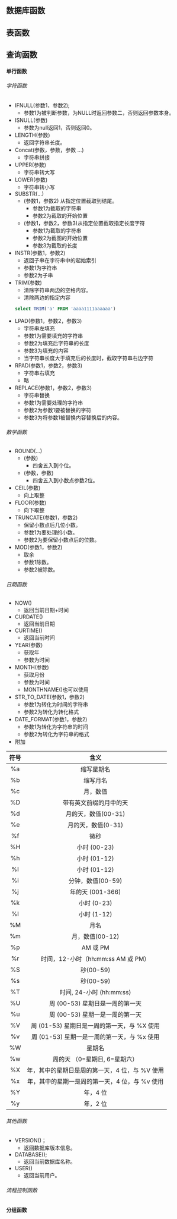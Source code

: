 ## 数据库函数
## 表函数
## 查询函数
#### 单行函数
###### 字符函数

- IFNULL(参数1，参数2);
    - 参数1为被判断参数，为NULL时返回参数二，否则返回参数本身。
- ISNULL(参数)
    - 参数为null返回1，否则返回0。
- LENGTH(参数)
    - 返回字符串长度。
- Concat(参数，参数，参数 ...) 
    - 字符串拼接
- UPPER(参数)
    - 字符串转大写
- LOWER(参数)
    - 字符串转小写
- SUBSTR(...)
    - (参数1，参数2) 从指定位置截取到结尾。
        - 参数1为截取的字符串
        - 参数2为截取的开始位置
    - (参数1，参数2，参数3)从指定位置截取指定长度字符
        - 参数1为截取的字符串
        - 参数2为截图的开始位置
        - 参数3为截取的长度
- INSTR(参数1，参数2)
    - 返回子串在字符串中的起始索引
    - 参数1为字符串
    - 参数2为子串
- TRIM(参数)
    - 清除字符串两边的空格内容。
    - 清除两边的指定内容
    ```sql
    select TRIM('a' FROM 'aaaa1111aaaaaa')
    ```    
- LPAD(参数1，参数2，参数3)
    - 字符串左填充
    - 参数1为需要填充的字符串
    - 参数2为填充后字符串的长度
    - 参数3为填充的内容
    - 当字符串长度大于填充后的长度时，截取字符串右边字符
- RPAD(参数1，参数2，参数3)
    - 字符串右填充
    - 略
- REPLACE(参数1，参数2，参数3)
    - 字符串替换
    - 参数1为需要处理的字符串
    - 参数2为参数1要被替换的字符
    - 参数3为将参数1被替换内容替换后的内容。
###### 数学函数
- ROUND(...)
    - (参数)
        - 四舍五入到个位。
    - (参数，参数)
        - 四舍五入到小数点参数2位。
- CEIL(参数)
    - 向上取整
- FLOOR(参数)
    - 向下取整
- TRUNCATE(参数1，参数2)
    - 保留小数点后几位小数。
    - 参数1为要处理的小数。
    - 参数2为要保留小数点后的位数。
- MOD(参数1，参数2)
    - 取余
    - 参数1除数。
    - 参数2被除数。
###### 日期函数
- NOW()
    - 返回当前日期+时间
- CURDATE()
    - 返回当前日期
- CURTIME()
    - 返回当前时间
- YEAR(参数)
    - 获取年
    - 参数为时间
- MONTH(参数)
    - 获取月份
    - 参数为时间
    - MONTHNAME()也可以使用
- STR_TO_DATE(参数1，参数2)
    - 参数1为转化为时间的字符串
    - 参数2为转化为转化格式
- DATE_FORMAT(参数1，参数2)
    - 参数1为转化为字符串的时间
    - 参数2为转化为字符串的格式
- 附加

|符号|含义|
|:---:|:---:|
|%a|缩写星期名|
|%b|缩写月名|
|%c|月，数值|
|%D|带有英文前缀的月中的天|
|%d|月的天，数值(00-31)|
|%e|月的天，数值(0-31)|
|%f|微秒|
|%H|小时 (00-23)|
|%h|小时 (01-12)|
|%I|小时 (01-12)|
|%i|分钟，数值(00-59)|
|%j|年的天 (001-366)|
|%k|小时 (0-23)|
|%l|小时 (1-12)|
|%M|月名|
|%m|月，数值(00-12)|
|%p|AM 或 PM|
|%r|时间，12-小时（hh:mm:ss AM 或 PM）|
|%S|秒(00-59)|
|%s|秒(00-59)|
|%T|时间, 24-小时 (hh:mm:ss)|
|%U|周 (00-53) 星期日是一周的第一天|
|%u|周 (00-53) 星期一是一周的第一天|
|%V|周 (01-53) 星期日是一周的第一天，与 %X 使用|
|%v|周 (01-53) 星期一是一周的第一天，与 %x 使用|
|%W|星期名|
|%w|周的天 （0=星期日, 6=星期六）|
|%X|年，其中的星期日是周的第一天，4 位，与 %V 使用|
|%x|年，其中的星期一是周的第一天，4 位，与 %v 使用|
|%Y|年，4 位|
|%y|年，2 位|
###### 其他函数
- VERSION()；
    - 返回数据库版本信息。
- DATABASE();
    - 返回当前数据库名称。
- USER()
    - 返回当前用户。
###### 流程控制函数
#### 分组函数
